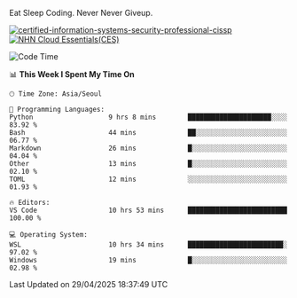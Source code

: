 Eat Sleep Coding.
Never Never Giveup.

[![certified-information-systems-security-professional-cissp](https://github.com/user-attachments/assets/d259884f-7f9a-4d80-a663-6968ead7464a)](https://www.credly.com/badges/f394a010-85a0-450b-9136-8043af01d71c/public_url)
[![NHN Cloud Essentials(CES)](https://github.com/user-attachments/assets/f405dcae-c923-424d-927f-e993bac10fa9)](https://www.nhncloud.com/kr/edu/certification/search)


<!--START_SECTION:waka-->
![Code Time](http://img.shields.io/badge/Code%20Time-4%2C131%20hrs%2026%20mins-blue)

📊 **This Week I Spent My Time On** 

```text
🕑︎ Time Zone: Asia/Seoul

💬 Programming Languages: 
Python                   9 hrs 8 mins        █████████████████████░░░░   83.92 % 
Bash                     44 mins             ██░░░░░░░░░░░░░░░░░░░░░░░   06.77 % 
Markdown                 26 mins             █░░░░░░░░░░░░░░░░░░░░░░░░   04.04 % 
Other                    13 mins             █░░░░░░░░░░░░░░░░░░░░░░░░   02.10 % 
TOML                     12 mins             ░░░░░░░░░░░░░░░░░░░░░░░░░   01.93 % 

🔥 Editors: 
VS Code                  10 hrs 53 mins      █████████████████████████   100.00 % 

💻 Operating System: 
WSL                      10 hrs 34 mins      ████████████████████████░   97.02 % 
Windows                  19 mins             █░░░░░░░░░░░░░░░░░░░░░░░░   02.98 % 
```


 Last Updated on 29/04/2025 18:37:49 UTC
<!--END_SECTION:waka-->
